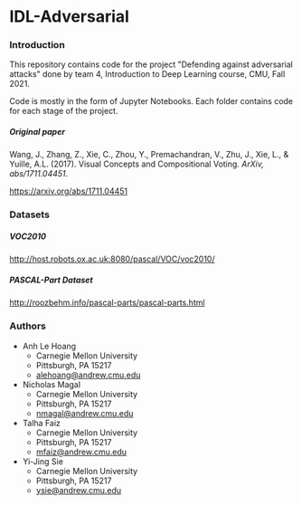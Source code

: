 # IDL-Adversarial

### Introduction

This repository contains code for the project "Defending against adversarial attacks" done by team 4, Introduction to Deep Learning course, CMU, Fall 2021.

Code is mostly in the form of Jupyter Notebooks. Each folder contains code for each stage of the project.

##### Original paper

Wang, J., Zhang, Z., Xie, C., Zhou, Y., Premachandran, V., Zhu, J., Xie, L., & Yuille, A.L. (2017). Visual
Concepts and Compositional Voting. _ArXiv, abs/1711.04451_.

https://arxiv.org/abs/1711.04451

### Datasets

##### VOC2010

http://host.robots.ox.ac.uk:8080/pascal/VOC/voc2010/

##### PASCAL-Part Dataset

http://roozbehm.info/pascal-parts/pascal-parts.html

### Authors

- Anh Le Hoang
    -  Carnegie Mellon University
    -  Pittsburgh, PA 15217
    -  alehoang@andrew.cmu.edu
-  Nicholas Magal
    -  Carnegie Mellon University
    -  Pittsburgh, PA 15217
    -  nmagal@andrew.cmu.edu
-  Talha Faiz
    -  Carnegie Mellon University
    -  Pittsburgh, PA 15217
    -  mfaiz@andrew.cmu.edu
-  Yi-Jing Sie
    -  Carnegie Mellon University
    -  Pittsburgh, PA 15217
    -  ysie@andrew.cmu.edu
